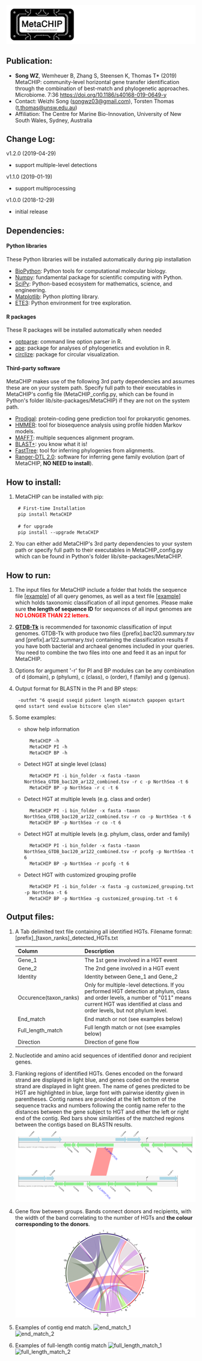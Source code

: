 ![logo](images/MetaCHIP_logo.jpg)


Publication:
---

+ **Song WZ**, Wemheuer B, Zhang S, Steensen K, Thomas T* (2019) MetaCHIP: community-level horizontal gene transfer identification through the combination of best-match and phylogenetic approaches. Microbiome. 7:36 https://doi.org/10.1186/s40168-019-0649-y
+ Contact: Weizhi Song (songwz03@gmail.com), Torsten Thomas (t.thomas@unsw.edu.au)
+ Affiliation: The Centre for Marine Bio-Innovation, University of New South Wales, Sydney, Australia


Change Log:
---

v1.2.0 (2019-04-29)
- support multiple-level detections

v1.1.0 (2019-01-19)
- support multiprocessing

v1.0.0 (2018-12-29)
- initial release


Dependencies:
---

#### Python libraries
These Python libraries will be installed automatically during pip installation 
* [BioPython](https://github.com/biopython/biopython.github.io/): Python tools for computational molecular biology.
* [Numpy](http://www.numpy.org): fundamental package for scientific computing with Python.
* [SciPy](https://www.scipy.org): Python-based ecosystem for mathematics, science, and engineering.
* [Matplotlib](http://matplotlib.org): Python plotting library.
* [ETE3](http://etetoolkit.org): Python environment for tree exploration.

#### R packages
These R packages will be installed automatically when needed
* [optparse](https://cran.r-project.org/web/packages/optparse/index.html): command line option parser in R.
* [ape](https://cran.r-project.org/web/packages/ape/index.html): package for analyses of phylogenetics and evolution in R.
* [circlize](https://cran.r-project.org/web/packages/circlize/index.html): package for circular visualization.

#### Third-party software
MetaCHIP makes use of the following 3rd party dependencies and assumes these are on your system path. Specify full path 
to their executables in MetaCHIP's config file (MetaCHIP_config.py, which can be found in Python's folder lib/site-packages/MetaCHIP) if they are not on the system path.  
* [Prodigal](https://github.com/hyattpd/Prodigal): protein-coding gene prediction tool for prokaryotic genomes.
* [HMMER](http://hmmer.org): tool for biosequence analysis using profile hidden Markov models.
* [MAFFT](https://mafft.cbrc.jp/alignment/software/): multiple sequences alignment program.
* [BLAST+](https://blast.ncbi.nlm.nih.gov/Blast.cgi?PAGE_TYPE=BlastDocs&DOC_TYPE=Download): you know what it is!
* [FastTree](http://www.microbesonline.org/fasttree/): tool for inferring phylogenies from alignments.
* [Ranger-DTL 2.0](https://compbio.engr.uconn.edu/software/RANGER-DTL/): software for inferring gene family evolution (part of MetaCHIP, **NO NEED to install**).


How to install:
---

1. MetaCHIP can be installed with pip:

        # First-time Installation
        pip install MetaCHIP
        
        # for upgrade
        pip install --upgrade MetaCHIP
        
1. You can either add MetaCHIP's 3rd party dependencies to your system path or specify full path to their executables in MetaCHIP_config.py which can be found in Python's folder lib/site-packages/MetaCHIP.


How to run:
---

1. The input files for MetaCHIP include a folder that holds the sequence file [[example](https://github.com/songweizhi/MetaCHIP/blob/master/input_file_examples/human_gut_bins)] 
of all query genomes, as well as a text file [[example](https://github.com/songweizhi/MetaCHIP/blob/master/input_file_examples/human_gut_bins_GTDB.tsv)] 
which holds taxonomic classification of all input genomes. Please make sure **the length of sequence ID** for sequences of all input genomes are <font color="red"> **NO LONGER THAN 22 letters**</font>.

1. [**GTDB-Tk**](https://github.com/Ecogenomics/GTDBTk) is recommended for taxonomic classification of input genomes. 
GTDB-Tk with produce two files ([prefix].bac120.summary.tsv and [prefix].ar122.summary.tsv) containing the classification results 
if you have both bacterial and archaeal genomes included in your queries. You need to combine the two files into one and feed it as an input for MetaCHIP.

1. Options for argument '-r' for PI and BP modules can be any combination of d (domain), p (phylum), c (class), o (order), f (family) and g (genus).

1. Output format for BLASTN in the PI and BP steps: 
        
        -outfmt "6 qseqid sseqid pident length mismatch gapopen qstart qend sstart send evalue bitscore qlen slen"

1. Some examples: 

    * show help information

            MetaCHIP -h
            MetaCHIP PI -h
            MetaCHIP BP -h
                
    * Detect HGT at single level (class)
    
            MetaCHIP PI -i bin_folder -x fasta -taxon NorthSea_GTDB_bac120_ar122_combined.tsv -r c -p NorthSea -t 6
            MetaCHIP BP -p NorthSea -r c -t 6

    * Detect HGT at multiple levels (e.g. class and order)

            MetaCHIP PI -i bin_folder -x fasta -taxon NorthSea_GTDB_bac120_ar122_combined.tsv -r co -p NorthSea -t 6
            MetaCHIP BP -p NorthSea -r co -t 6

    * Detect HGT at multiple levels (e.g. phylum, class, order and family)

            MetaCHIP PI -i bin_folder -x fasta -taxon NorthSea_GTDB_bac120_ar122_combined.tsv -r pcofg -p NorthSea -t 6
            MetaCHIP BP -p NorthSea -r pcofg -t 6

    * Detect HGT with customized grouping profile

            MetaCHIP PI -i bin_folder -x fasta -g customized_grouping.txt -p NorthSea -t 6
            MetaCHIP BP -p NorthSea -g customized_grouping.txt -t 6
        

Output files:
---

1. A Tab delimited text file containing all identified HGTs. Filename format: [prefix]_[taxon_ranks]_detected_HGTs.txt

    |Column|Description|
    |---|---|
    |Gene_1|The 1st gene involved in a HGT event|
    |Gene_2|The 2nd gene involved in a HGT event|
    |Identity|Identity between Gene_1 and Gene_2|
    |Occurence(taxon_ranks)|Only for multiple-level detections. If you performed HGT detection at phylum, class and order levels, a number of "011" means current HGT was identified at class and order levels, but not phylum level.|
    |End_match|End match or not (see examples below)|
    |Full_length_match|Full length match or not (see examples below)|
    |Direction|Direction of gene flow|   


1. Nucleotide and amino acid sequences of identified donor and recipient genes.


1. Flanking regions of identified HGTs. Genes encoded on the forward strand are displayed in light blue, and genes coded on the reverse strand are displayed in light green. The name of genes predicted to be HGT are highlighted in blue, large font with pairwise identity given in parentheses. Contig names are provided at the left bottom of the sequence tracks and numbers following the contig name refer to the distances between the gene subject to HGT and either the left or right end of the contig. Red bars show similarities of the matched regions between the contigs based on BLASTN results.
    ![flanking_regions](images/flanking_regions.png)

        
1. Gene flow between groups. Bands connect donors and recipients, with the width of the band correlating to the number of HGTs and **the colour corresponding to the donors**.
    ![Gene_flow](images/Gene_flow.jpg)


1. Examples of contig end match.
    ![end_match_1](images/end_match_1.jpg)   
    ![end_match_2](images/end_match_2.jpg)

        
1. Examples of full-length contig match
    ![full_length_match_1](images/full_length_match_1.jpg)
    ![full_length_match_2](images/full_length_match_2.jpg)
